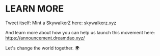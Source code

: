 # LEARN MORE

Tweet itself: Mint a SkywalkerZ here: skywalkerz.xyz

And learn more about how you can help us launch this movement here: https://announcement.dreamdao.xyz/

Let's change the world together. 🌍